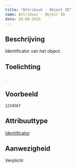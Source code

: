 ```yaml
---
title: "Attribuut - Object ID"
name: Attribuut - Object ID
date: 28-09-2020
---
```


## Beschrijving
Identificator van het object.

## Toelichting
.

## Voorbeeld
`1234567`

## Attribuuttype
[Identificator](../attribuuttypen/Identificator.md)

## Aanwezigheid
Verplicht
